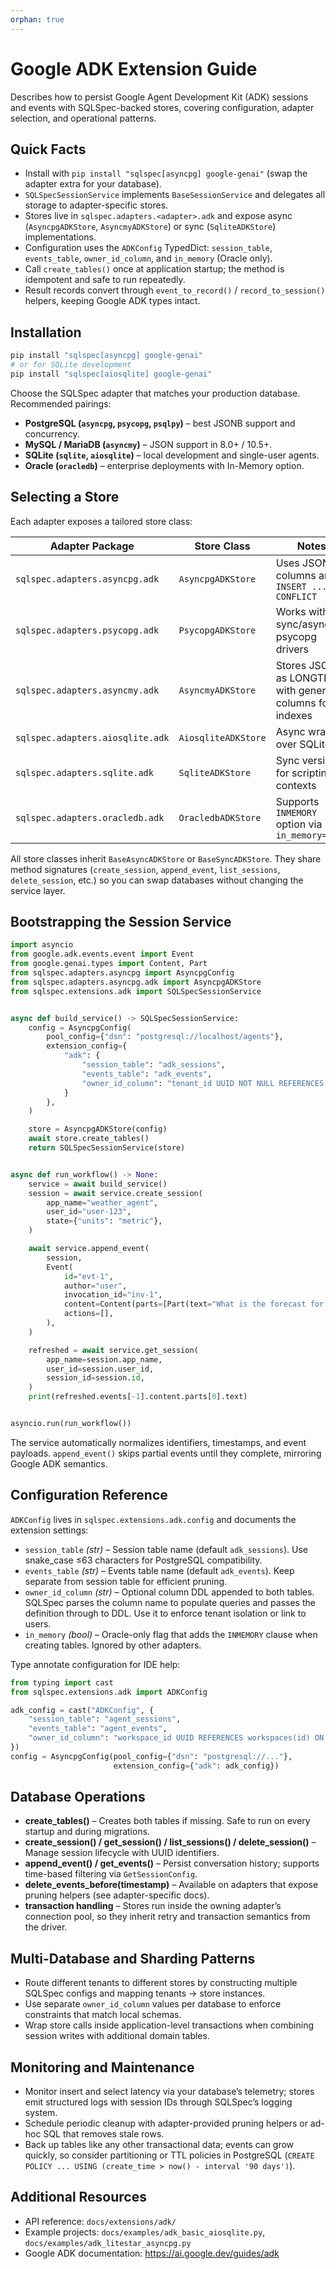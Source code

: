 ```yaml
---
orphan: true
---
```


# Google ADK Extension Guide

Describes how to persist Google Agent Development Kit (ADK) sessions and events with SQLSpec-backed stores, covering configuration, adapter selection, and operational patterns.

## Quick Facts

- Install with `pip install "sqlspec[asyncpg] google-genai"` (swap the adapter extra for your database).
- `SQLSpecSessionService` implements `BaseSessionService` and delegates all storage to adapter-specific stores.
- Stores live in `sqlspec.adapters.<adapter>.adk` and expose async (`AsyncpgADKStore`, `AsyncmyADKStore`) or sync (`SqliteADKStore`) implementations.
- Configuration uses the `ADKConfig` TypedDict: `session_table`, `events_table`, `owner_id_column`, and `in_memory` (Oracle only).
- Call `create_tables()` once at application startup; the method is idempotent and safe to run repeatedly.
- Result records convert through `event_to_record()` / `record_to_session()` helpers, keeping Google ADK types intact.

## Installation

```bash
pip install "sqlspec[asyncpg] google-genai"
# or for SQLite development
pip install "sqlspec[aiosqlite] google-genai"
```

Choose the SQLSpec adapter that matches your production database. Recommended pairings:

- **PostgreSQL (`asyncpg`, `psycopg`, `psqlpy`)** – best JSONB support and concurrency.
- **MySQL / MariaDB (`asyncmy`)** – JSON support in 8.0+ / 10.5+.
- **SQLite (`sqlite`, `aiosqlite`)** – local development and single-user agents.
- **Oracle (`oracledb`)** – enterprise deployments with In-Memory option.

## Selecting a Store

Each adapter exposes a tailored store class:

| Adapter Package | Store Class | Notes |
| --- | --- | --- |
| `sqlspec.adapters.asyncpg.adk` | `AsyncpgADKStore` | Uses JSONB columns and `INSERT ... ON CONFLICT` |
| `sqlspec.adapters.psycopg.adk` | `PsycopgADKStore` | Works with sync/async psycopg drivers |
| `sqlspec.adapters.asyncmy.adk` | `AsyncmyADKStore` | Stores JSON as LONGTEXT with generated columns for indexes |
| `sqlspec.adapters.aiosqlite.adk` | `AiosqliteADKStore` | Async wrapper over SQLite |
| `sqlspec.adapters.sqlite.adk` | `SqliteADKStore` | Sync version for scripting contexts |
| `sqlspec.adapters.oracledb.adk` | `OracledbADKStore` | Supports `INMEMORY` option via `in_memory=True` |

All store classes inherit `BaseAsyncADKStore` or `BaseSyncADKStore`. They share method signatures (`create_session`, `append_event`, `list_sessions`, `delete_session`, etc.) so you can swap databases without changing the service layer.

## Bootstrapping the Session Service

```python
import asyncio
from google.adk.events.event import Event
from google.genai.types import Content, Part
from sqlspec.adapters.asyncpg import AsyncpgConfig
from sqlspec.adapters.asyncpg.adk import AsyncpgADKStore
from sqlspec.extensions.adk import SQLSpecSessionService


async def build_service() -> SQLSpecSessionService:
    config = AsyncpgConfig(
        pool_config={"dsn": "postgresql://localhost/agents"},
        extension_config={
            "adk": {
                "session_table": "adk_sessions",
                "events_table": "adk_events",
                "owner_id_column": "tenant_id UUID NOT NULL REFERENCES tenants(id) ON DELETE CASCADE",
            }
        },
    )

    store = AsyncpgADKStore(config)
    await store.create_tables()
    return SQLSpecSessionService(store)


async def run_workflow() -> None:
    service = await build_service()
    session = await service.create_session(
        app_name="weather_agent",
        user_id="user-123",
        state={"units": "metric"},
    )

    await service.append_event(
        session,
        Event(
            id="evt-1",
            author="user",
            invocation_id="inv-1",
            content=Content(parts=[Part(text="What is the forecast for tomorrow?")]),
            actions=[],
        ),
    )

    refreshed = await service.get_session(
        app_name=session.app_name,
        user_id=session.user_id,
        session_id=session.id,
    )
    print(refreshed.events[-1].content.parts[0].text)


asyncio.run(run_workflow())
```

The service automatically normalizes identifiers, timestamps, and event payloads. `append_event()` skips partial events until they complete, mirroring Google ADK semantics.

## Configuration Reference

`ADKConfig` lives in `sqlspec.extensions.adk.config` and documents the extension settings:

- `session_table` *(str)* – Session table name (default `adk_sessions`). Use snake_case ≤63 characters for PostgreSQL compatibility.
- `events_table` *(str)* – Events table name (default `adk_events`). Keep separate from session table for efficient pruning.
- `owner_id_column` *(str)* – Optional column DDL appended to both tables. SQLSpec parses the column name to populate queries and passes the definition through to DDL. Use it to enforce tenant isolation or link to users.
- `in_memory` *(bool)* – Oracle-only flag that adds the `INMEMORY` clause when creating tables. Ignored by other adapters.

Type annotate configuration for IDE help:

```python
from typing import cast
from sqlspec.extensions.adk import ADKConfig

adk_config = cast("ADKConfig", {
    "session_table": "agent_sessions",
    "events_table": "agent_events",
    "owner_id_column": "workspace_id UUID REFERENCES workspaces(id) ON DELETE SET NULL",
})
config = AsyncpgConfig(pool_config={"dsn": "postgresql://..."},
                       extension_config={"adk": adk_config})
```

## Database Operations

- **create_tables()** – Creates both tables if missing. Safe to run on every startup and during migrations.
- **create_session() / get_session() / list_sessions() / delete_session()** – Manage session lifecycle with UUID identifiers.
- **append_event() / get_events()** – Persist conversation history; supports time-based filtering via `GetSessionConfig`.
- **delete_events_before(timestamp)** – Available on adapters that expose pruning helpers (see adapter-specific docs).
- **transaction handling** – Stores run inside the owning adapter’s connection pool, so they inherit retry and transaction semantics from the driver.

## Multi-Database and Sharding Patterns

- Route different tenants to different stores by constructing multiple SQLSpec configs and mapping tenants → store instances.
- Use separate `owner_id_column` values per database to enforce constraints that match local schemas.
- Wrap store calls inside application-level transactions when combining session writes with additional domain tables.

## Monitoring and Maintenance

- Monitor insert and select latency via your database’s telemetry; stores emit structured logs with session IDs through SQLSpec’s logging system.
- Schedule periodic cleanup with adapter-provided pruning helpers or ad-hoc SQL that removes stale rows.
- Back up tables like any other transactional data; events can grow quickly, so consider partitioning or TTL policies in PostgreSQL (`CREATE POLICY ... USING (create_time > now() - interval '90 days')`).

## Additional Resources

- API reference: `docs/extensions/adk/`
- Example projects: `docs/examples/adk_basic_aiosqlite.py`, `docs/examples/adk_litestar_asyncpg.py`
- Google ADK documentation: <https://ai.google.dev/guides/adk>
